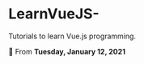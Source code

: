 # LearnVueJS-
Tutorials to learn Vue.js programming.

:monocle_face: From **Tuesday, January 12, 2021**
